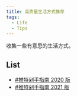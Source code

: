 ```yaml
---
title: 高质量生活方式推荐
tags:
  - Life
  - Tips
---
```


收集一些有意思的生活方式。

## List

- [#推特剁手指南 2020 版](https://twitter.com/StarKnight/status/1317653363408859136)
- [#推特剁手指南 2021 版](https://twitter.com/StarKnight/status/1450260340252368896)
